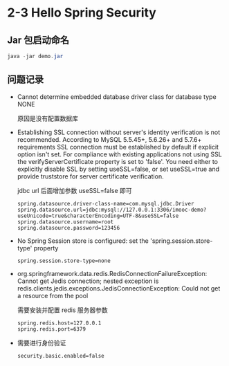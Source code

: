 # 2-3 Hello Spring Security

## Jar 包启动命名

```java
java -jar demo.jar
```

## 问题记录

* Cannot determine embedded database driver class for database type NONE

  原因是没有配置数据库

* Establishing SSL connection without server's identity verification is not recommended. According to MySQL 5.5.45+, 5.6.26+ and 5.7.6+ requirements SSL connection must be established by default if explicit option isn't set. For compliance with existing applications not using SSL the verifyServerCertificate property is set to 'false'. You need either to explicitly disable SSL by setting useSSL=false, or set useSSL=true and provide truststore for server certificate verification.

  jdbc url 后面增加参数 useSSL=false 即可

  ```properties
  spring.datasource.driver-class-name=com.mysql.jdbc.Driver
  spring.datasource.url=jdbc:mysql://127.0.0.1:3306/imooc-demo?useUnicode=true&characterEncoding=UTF-8&useSSL=false
  spring.datasource.username=root
  spring.datasource.password=123456
  ```
  
* No Spring Session store is configured: set the 'spring.session.store-type' property
  
  ```properties
  spring.session.store-type=none
  ```

* org.springframework.data.redis.RedisConnectionFailureException: Cannot get Jedis connection; nested exception is redis.clients.jedis.exceptions.JedisConnectionException: Could not get a resource from the pool
  
  需要安装并配置 redis 服务器参数
  
  ```properties
  spring.redis.host=127.0.0.1
  spring.redis.port=6379
  ```

* 需要进行身份验证

  ```properties
  security.basic.enabled=false
  ```
